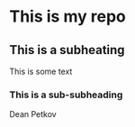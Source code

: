 # This is my repo

## This is a subheating

This is some text

### This is a sub-subheading


Dean Petkov
